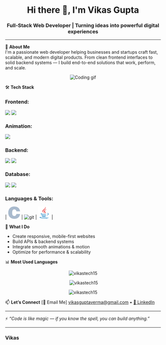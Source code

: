 <h1 align="center">Hi there 👋, I'm Vikas Gupta </h1>
<h3 align="center">Full-Stack Web Developer | Turning ideas into powerful digital experiences</h3>

---

🚀 **About Me**  
I'm a passionate web developer helping businesses and startups craft fast, scalable, and modern digital products. From clean frontend interfaces to solid backend systems — I build end-to-end solutions that work, perform, and scale.
<p align="center">
  <img src="https://media.giphy.com/media/qgQUggAC3Pfv687qPC/giphy.gif" width="400" alt="Coding gif"/>
</p>




🛠️ **Tech Stack**  
<h3>Frontend: </h3>
<p>
<img src="https://img.shields.io/badge/React-20232A?style=for-the-badge&logo=react&logoColor=61DAFB"/> 
<img src="https://img.shields.io/badge/Tailwind_CSS-38B2AC?style=for-the-badge&logo=tailwind-css&logoColor=white"/>  
</p>

<h3>Animation:</h3>  
<img src="https://img.shields.io/badge/Framer%20Motion-black?style=for-the-badge&logo=framer&logoColor=white"/>
<h3>Backend:</h3>
<p>
<img src="https://img.shields.io/badge/Node.js-339933?style=for-the-badge&logo=nodedotjs&logoColor=white"/> 
<img src="https://img.shields.io/badge/Express.js-000000?style=for-the-badge&logo=express&logoColor=white"/>  
  </p>
<h3>Database:</h3>  
<p>
<img src="https://img.shields.io/badge/MongoDB-4EA94B?style=for-the-badge&logo=mongodb&logoColor=white"/> 
<img src="https://img.shields.io/badge/Firebase-ffca28?style=for-the-badge&logo=firebase&logoColor=black"/>
</p>
<h3 align="left">Languages & Tools:</h3>
<div>
| <img src="https://raw.githubusercontent.com/devicons/devicon/master/icons/c/c-original.svg" alt="c" width="40" height="40"/> | <img src="https://www.vectorlogo.zone/logos/git-scm/git-scm-icon.svg" alt="git" width="40" height="40"/> | <img src="https://raw.githubusercontent.com/devicons/devicon/master/icons/java/java-original.svg" alt="java" width="40" height="40"/> |
</div>

🌟 **What I Do**
- Create responsive, mobile-first websites
- Build APIs & backend systems
- Integrate smooth animations & motion
- Optimize for performance & scalability

  
📊 **Most Used Languages**  
<p  align="center">
  <img src="https://github-readme-stats.vercel.app/api/top-langs?username=vikastech15&show_icons=true&locale=en&layout=compact&theme=tokyonight" alt="vikastech15" />
</p> 

<p align="center">&nbsp;<img  src="https://github-readme-stats.vercel.app/api?username=vikastech15&show_icons=true&locale=en" alt="vikastech15" /></p>
<p align="center"><img  src="https://github-readme-streak-stats.herokuapp.com/?user=vikastech15&" alt="vikastech15" /></p>

📫 **Let’s Connect**  [📧 Email Me] vikasguptaverma@gmail.com • [💼 LinkedIn](https://www.linkedin.com/in/vikas-gupta-59035b2a4)

---

⚡ _“Code is like magic — if you know the spell, you can build anything.”_

---

<h3> Vikas</h3>
